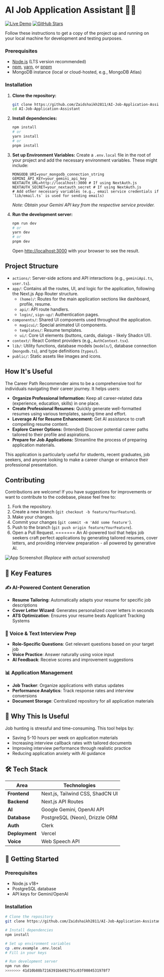 
# AI Job Application Assistant 🤖✨


[![Live Demo](https://ai-job-application-assistant.vercel.app)](https://ai-job-application-assistant.vercel.app)
[![GitHub Stars](https://img.shields.io/github/stars/Zaidshaikh2811/AI-Job-Application-Assistant)](https://github.com/Zaidshaikh2811/AI-Job-Application-Assistant/stargazers)
 


Follow these instructions to get a copy of the project up and running on your local machine for development and testing purposes.

### Prerequisites

- [Node.js](https://nodejs.org/) (LTS version recommended)
- [npm](https://www.npmjs.com/), [yarn](https://yarnpkg.com/), or [pnpm](https://pnpm.io/)
- MongoDB instance (local or cloud-hosted, e.g., MongoDB Atlas)

### Installation

1.  **Clone the repository:**

    ```bash
    git clone https://github.com/Zaidshaikh2811/AI-Job-Application-Assistant
    cd AI-Job-Application-Assistant
    ```

2.  **Install dependencies:**

    ```bash
    npm install
    # or
    yarn install
    # or
    pnpm install
    ```

3.  **Set up Environment Variables:**
    Create a `.env.local` file in the root of your project and add the necessary environment variables. These might include:

    ```env
    MONGODB_URI=your_mongodb_connection_string
    GEMINI_API_KEY=your_gemini_api_key
    NEXTAUTH_URL=http://localhost:3000 # If using NextAuth.js
    NEXTAUTH_SECRET=your_nextauth_secret # If using NextAuth.js
    # Add other necessary variables (e.g., email service credentials if `lib/email.ts` is used for sending emails)
    ```

    _Note: Obtain your Gemini API key from the respective service provider._

4.  **Run the development server:**

    ```bash
    npm run dev
    # or
    yarn dev
    # or
    pnpm dev
    ```

    Open [http://localhost:3000](http://localhost:3000) with your browser to see the result.

## Project Structure

- `actions/`: Server-side actions and API interactions (e.g., `geminiApi.ts`, `user.ts`).
- `app/`: Contains all the routes, UI, and logic for the application, following the Next.js App Router structure.
  - `(home)/`: Routes for the main application sections like dashboard, profile, resume.
  - `api/`: API route handlers.
  - `login/`, `sign-up/`: Authentication pages.
- `components/`: Shared UI components used throughout the application.
  - `magicui/`: Special animated UI components.
  - `templates/`: Resume templates.
  - `ui/`: Core UI elements (buttons, cards, dialogs - likely Shadcn UI).
- `context/`: React Context providers (e.g., `AuthContext.tsx`).
- `lib/`: Utility functions, database models (`models/`), database connection (`mongodb.ts`), and type definitions (`types/`).
- `public/`: Static assets like images and icons.

## How It's Useful

The Career Path Recommender aims to be a comprehensive tool for individuals navigating their career journey. It helps users:

- **Organize Professional Information:** Keep all career-related data (experience, education, skills) in one place.
- **Create Professional Resumes:** Quickly generate well-formatted resumes using various templates, saving time and effort.
- **Leverage AI for Resume Enhancement:** Get AI assistance to craft compelling resume content.
- **Explore Career Options:** (Intended) Discover potential career paths tailored to their profile and aspirations.
- **Prepare for Job Applications:** Streamline the process of preparing application materials.

This application is particularly useful for students, recent graduates, job seekers, and anyone looking to make a career change or enhance their professional presentation.

## Contributing

Contributions are welcome! If you have suggestions for improvements or want to contribute to the codebase, please feel free to:

1.  Fork the repository.
2.  Create a new branch (`git checkout -b feature/YourFeature`).
3.  Make your changes.
4.  Commit your changes (`git commit -m 'Add some feature'`).
5.  Push to the branch (`git push origin feature/YourFeature`).
6.  Open a Pull Request.
=======
An AI-powered tool that helps job seekers craft perfect applications by generating tailored resumes, cover letters, and providing interview preparation - all powered by generative AI.

![App Screenshot](https://via.placeholder.com/800x400?text=AI+Job+Application+Assistant+Screenshot) *(Replace with actual screenshot)*

## 🚀 Key Features

### ✍️ AI-Powered Content Generation
- **Resume Tailoring**: Automatically adapts your resume for specific job descriptions
- **Cover Letter Wizard**: Generates personalized cover letters in seconds
- **ATS Optimization**: Ensures your resume beats Applicant Tracking Systems

### 🎤 Voice & Text Interview Prep
- **Role-Specific Questions**: Get relevant questions based on your target job
- **Voice Practice**: Answer naturally using voice input
- **AI Feedback**: Receive scores and improvement suggestions

### 📊 Application Management
- **Job Tracker**: Organize applications with status updates
- **Performance Analytics**: Track response rates and interview conversions
- **Document Storage**: Centralized repository for all application materials

## 🌟 Why This Is Useful

Job hunting is stressful and time-consuming. This tool helps by:
- Saving 5-10 hours per week on application materials
- Increasing interview callback rates with tailored documents
- Improving interview performance through realistic practice
- Reducing application anxiety with AI guidance

## 🛠️ Tech Stack

| Area              | Technologies |
|-------------------|--------------|
| **Frontend**      | Next.js, Tailwind CSS, ShadCN UI |
| **Backend**       | Next.js API Routes |
| **AI**            | Google Gemini, OpenAI API |
| **Database**      | PostgreSQL (Neon), Drizzle ORM |
| **Auth**          | Clerk |
| **Deployment**    | Vercel |
| **Voice**         | Web Speech API |

## 🏁 Getting Started

### Prerequisites
- Node.js v18+
- PostgreSQL database
- API keys for Gemini/OpenAI

### Installation
```bash
# Clone the repository
git clone https://github.com/Zaidshaikh2811/AI-Job-Application-Assistant.git

# Install dependencies
npm install

# Set up environment variables
cp .env.example .env.local
# Fill in your keys

# Run development server
npm run dev
>>>>>>> 41d10b88b7216391bb692791c03f0084531978f7
